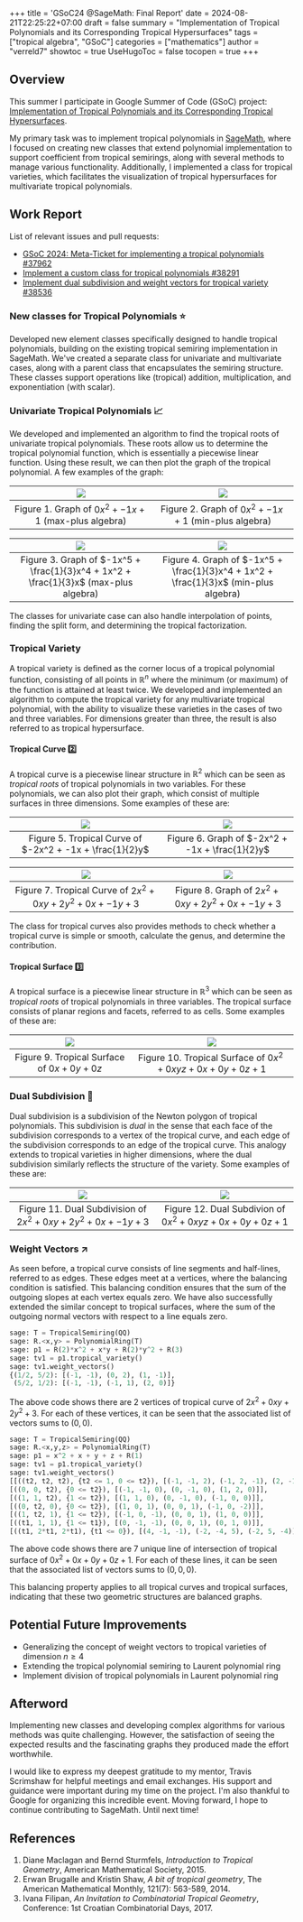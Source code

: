+++
title = 'GSoC24 @SageMath: Final Report'
date = 2024-08-21T22:25:22+07:00
draft = false
summary = "Implementation of Tropical Polynomials and its Corresponding Tropical Hypersurfaces"
tags = ["tropical algebra", "GSoC"]
categories = ["mathematics"]
author = "verreld7"
showtoc = true
UseHugoToc = false
tocopen = true
+++

## Overview
This summer I participate in Google Summer of Code (GSoC) project: [Implementation of Tropical Polynomials and its Corresponding Tropical Hypersurfaces](https://summerofcode.withgoogle.com/myprojects/details/j1yAryTd).

My primary task was to implement tropical polynomials in [SageMath](https://www.sagemath.org/), where I focused on creating new classes that extend polynomial implementation to support coefficient from tropical semirings, along with several methods to manage various functionality.  Additionally, I implemented a class for tropical varieties, which facilitates the visualization of tropical hypersurfaces for multivariate tropical polynomials.

## Work Report

List of relevant issues and pull requests:
* [GSoC 2024: Meta-Ticket for implementing a tropical polynomials #37962](https://github.com/sagemath/sage/issues/37962)
* [Implement a custom class for tropical polynomials #38291](https://github.com/sagemath/sage/pull/38291)
* [Implement dual subdivision and weight vectors for tropical variety #38536](https://github.com/sagemath/sage/pull/38536)

### New classes for Tropical Polynomials :star:
Developed new element classes specifically designed to handle tropical polynomials, building on the existing tropical semiring implementation in SageMath. We've created a separate class for univariate and multivariate cases, along with a parent class that encapsulates the semiring structure. These classes support operations like (tropical) addition, multiplication, and exponentiation (with scalar).

### Univariate Tropical Polynomials 📈
We developed and implemented an algorithm to find the tropical roots of univariate tropical polynomials. These roots allow us to determine the tropical polynomial function, which is essentially a piecewise linear function. Using these result, we can then plot the graph of the tropical polynomial. A few examples of the graph:

|![](../images/polyplot1.png) | ![](../images/polyplot2.png)  |
|:-:|:-:|
| Figure 1. Graph of $0x^2 + -1x + 1$ (max-plus algebra) | Figure 2. Graph of $0x^2 + -1x + 1$ (min-plus algebra)|

|![](../images/polyplot3.png) | ![](../images/polyplot4.png)  |
|:-:|:-:|
| Figure 3. Graph of $-1x^5 + \frac{1}{3}x^4 + 1x^2 + \frac{1}{3}x$ (max-plus algebra) | Figure 4. Graph of $-1x^5 + \frac{1}{3}x^4 + 1x^2 + \frac{1}{3}x$  (min-plus algebra)|

The classes for univariate case can also handle interpolation of points, finding the split form, and determining the tropical factorization.

### Tropical Variety
A tropical variety is defined as the corner locus of a tropical polynomial function, consisting of all points in $\mathbb{R}^n$ where the minimum (or maximum) of the function is attained at least twice. We developed and implemented an algorithm to compute the tropical variety for any multivariate tropical polynomial, with the ability to visualize these varieties in the cases of two and three variables. For dimensions greater than three, the result is also referred to as tropical hypersurface.

#### Tropical Curve :two:
A tropical curve is a piecewise linear structure in $\mathbb{R}^2$ which can be seen as *tropical roots* of tropical polynomials in two variables.  For these polynomials, we can also plot their graph, which consist of multiple surfaces in three dimensions. Some examples of these are:

|![](../images/tcurve1.png)  | ![](../images/mpolyplot3d1.png)   |
|:-:|:-:|
|Figure 5. Tropical Curve of $-2x^2 + -1x + \frac{1}{2}y$| Figure 6. Graph of $-2x^2 + -1x + \frac{1}{2}y$ |

|![](../images/tcurve2.png)  |![](../images/mpolyplot3d2.png)   |
|:-:|:-:|
|Figure 7. Tropical Curve of $2x^2 + 0xy + 2y^2 + 0x + -1y + 3$ | Figure 8. Graph of $2x^2 + 0xy + 2y^2 + 0x + -1y + 3$ |

The class for tropical curves also provides methods to check whether a tropical curve is simple or smooth, calculate the genus, and determine the contribution.

#### Tropical Surface :three:
A tropical surface is a piecewise linear structure in $\mathbb{R}^3$ which can be seen as *tropical roots* of tropical polynomials in three variables.  The tropical surface consists of planar regions and facets, referred to as cells. Some examples of these are:

|![](../images/tsurface1.png) | ![](../images/tsurface2.png) |
|:-:|:-:|
|Figure 9. Tropical Surface of $0x + 0y + 0z$|Figure 10. Tropical Surface of $0x^2 + 0xyz + 0x + 0y + 0z + 1$|

### Dual Subdivision 🔗
Dual subdivision is a subdivision of the Newton polygon of tropical polynomials. This subdivision is *dual* in the sense that each face of the subdivision corresponds to a vertex of the tropical curve, and each edge of the subdivision corresponds to an edge of the tropical curve. This analogy extends to tropical varieties in higher dimensions, where the dual subdivision similarly reflects the structure of the variety. Some examples of these are:

|![](../images/dual1.png) | ![](../images/dual2.png) |
|:-:|:-:|
|Figure 11. Dual Subdivision of $2x^2 + 0xy + 2y^2 + 0x + -1y + 3$|Figure 12. Dual Subdivion of $0x^2 + 0xyz + 0x + 0y + 0z + 1$|

### Weight Vectors ↗
As seen before, a tropical curve consists of line segments and half-lines, referred to as edges. These edges meet at a vertices, where the balancing condition is satisfied. This balancing condition ensures that the sum of the outgoing slopes at each vertex equals zero. We have also successfully extended the similar concept to tropical surfaces, where the sum of the outgoing normal vectors with respect to a line equals zero.

```python
sage: T = TropicalSemiring(QQ)
sage: R.<x,y> = PolynomialRing(T)
sage: p1 = R(2)*x^2 + x*y + R(2)*y^2 + R(3)
sage: tv1 = p1.tropical_variety()
sage: tv1.weight_vectors()
{(1/2, 5/2): [(-1, -1), (0, 2), (1, -1)],
 (5/2, 1/2): [(-1, -1), (-1, 1), (2, 0)]}
```
The above code shows there are $2$ vertices of tropical curve of $2x^2 + 0xy + 2y^2 + 3$. For each of these vertices, it can be seen that the associated list of vectors sums to $(0,0)$.

```python
sage: T = TropicalSemiring(QQ)
sage: R.<x,y,z> = PolynomialRing(T)
sage: p1 = x^2 + x + y + z + R(1)
sage: tv1 = p1.tropical_variety()
sage: tv1.weight_vectors()
[[((t2, t2, t2), {t2 <= 1, 0 <= t2}), [(-1, -1, 2), (-1, 2, -1), (2, -1, -1)]],
[((0, 0, t2), {0 <= t2}), [(-1, -1, 0), (0, -1, 0), (1, 2, 0)]],
[((1, 1, t2), {1 <= t2}), [(1, 1, 0), (0, -1, 0), (-1, 0, 0)]],
[((0, t2, 0), {0 <= t2}), [(1, 0, 1), (0, 0, 1), (-1, 0, -2)]],
[((1, t2, 1), {1 <= t2}), [(-1, 0, -1), (0, 0, 1), (1, 0, 0)]],
[((t1, 1, 1), {1 <= t1}), [(0, -1, -1), (0, 0, 1), (0, 1, 0)]],
[((t1, 2*t1, 2*t1), {t1 <= 0}), [(4, -1, -1), (-2, -4, 5), (-2, 5, -4)]]]
```
The above code shows there are $7$ unique line of intersection of tropical surface of $0x^2 + 0x + 0y + 0z + 1$. For each of these lines, it can be seen that the associated list of vectors sums to $(0,0,0)$.

This balancing property applies to all tropical curves and tropical surfaces, indicating that these two geometric structures are balanced graphs.

## Potential Future Improvements
* Generalizing the concept of weight vectors to tropical varieties of dimension $n \geq 4$
* Extending the tropical polynomial semiring to Laurent polynomial ring
* Implement division of tropical polynomials in Laurent polynomial ring

## Afterword
Implementing new classes and developing complex algorithms for various methods was quite challenging. However, the satisfaction of seeing the expected results and the fascinating graphs they produced made the effort worthwhile.

I would like to express my deepest gratitude to my mentor, Travis Scrimshaw for helpful meetings and email exchanges. His support and guidance were important during my time on the project. I'm also thankful to Google for organizing this incredible event. Moving forward, I hope to continue contributing to SageMath. Until next time!

## References

1. Diane Maclagan and Bernd Sturmfels, *Introduction to Tropical Geometry*, American Mathematical Society, 2015.
2. Erwan Brugalle and Kristin Shaw, *A bit of tropical geometry*, The American Mathematical Monthly, 121(7): 563-589, 2014.
3. Ivana Filipan, *An Invitation to Combinatorial Tropical Geometry*, Conference: 1st Croatian Combinatorial Days, 2017.

